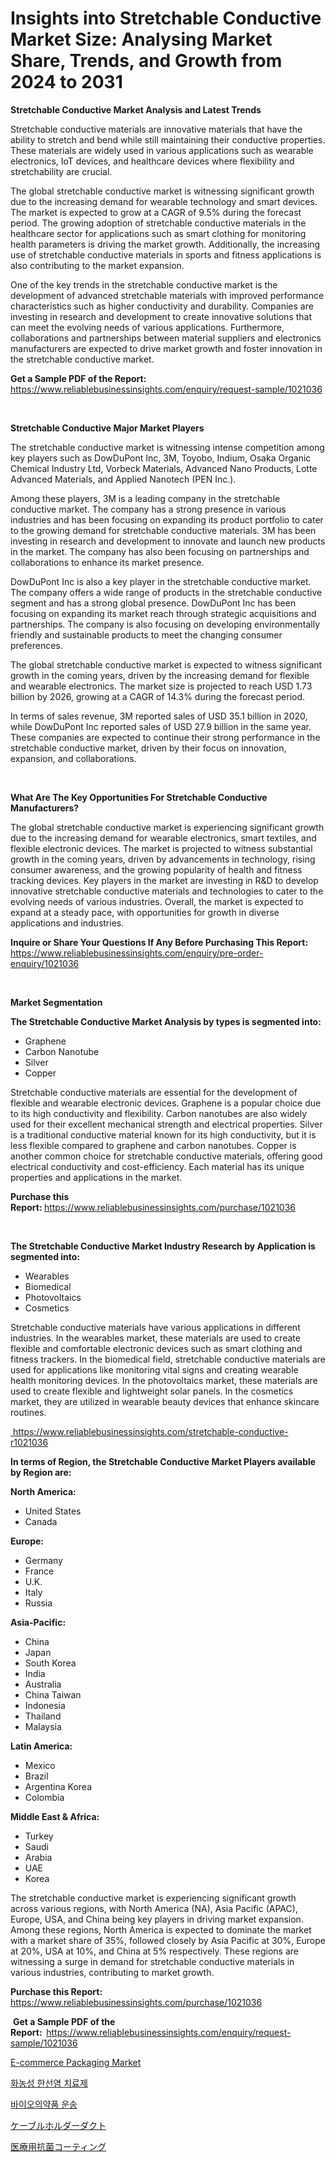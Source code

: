 <p><h1>Insights into Stretchable Conductive Market Size: Analysing Market Share, Trends, and Growth from 2024 to 2031</h1></p><p><strong>Stretchable Conductive Market Analysis and Latest Trends</strong></p>
<p><p>Stretchable conductive materials are innovative materials that have the ability to stretch and bend while still maintaining their conductive properties. These materials are widely used in various applications such as wearable electronics, IoT devices, and healthcare devices where flexibility and stretchability are crucial.</p><p>The global stretchable conductive market is witnessing significant growth due to the increasing demand for wearable technology and smart devices. The market is expected to grow at a CAGR of 9.5% during the forecast period. The growing adoption of stretchable conductive materials in the healthcare sector for applications such as smart clothing for monitoring health parameters is driving the market growth. Additionally, the increasing use of stretchable conductive materials in sports and fitness applications is also contributing to the market expansion.</p><p>One of the key trends in the stretchable conductive market is the development of advanced stretchable materials with improved performance characteristics such as higher conductivity and durability. Companies are investing in research and development to create innovative solutions that can meet the evolving needs of various applications. Furthermore, collaborations and partnerships between material suppliers and electronics manufacturers are expected to drive market growth and foster innovation in the stretchable conductive market.</p></p>
<p><strong>Get a Sample PDF of the Report:&nbsp;</strong> <a href="https://www.reliablebusinessinsights.com/enquiry/request-sample/1021036">https://www.reliablebusinessinsights.com/enquiry/request-sample/1021036</a></p>
<p>&nbsp;</p>
<p><strong>Stretchable Conductive Major Market Players</strong></p>
<p><p>The stretchable conductive market is witnessing intense competition among key players such as DowDuPont Inc, 3M, Toyobo, Indium, Osaka Organic Chemical Industry Ltd, Vorbeck Materials, Advanced Nano Products, Lotte Advanced Materials, and Applied Nanotech (PEN Inc.). </p><p>Among these players, 3M is a leading company in the stretchable conductive market. The company has a strong presence in various industries and has been focusing on expanding its product portfolio to cater to the growing demand for stretchable conductive materials. 3M has been investing in research and development to innovate and launch new products in the market. The company has also been focusing on partnerships and collaborations to enhance its market presence.</p><p>DowDuPont Inc is also a key player in the stretchable conductive market. The company offers a wide range of products in the stretchable conductive segment and has a strong global presence. DowDuPont Inc has been focusing on expanding its market reach through strategic acquisitions and partnerships. The company is also focusing on developing environmentally friendly and sustainable products to meet the changing consumer preferences.</p><p>The global stretchable conductive market is expected to witness significant growth in the coming years, driven by the increasing demand for flexible and wearable electronics. The market size is projected to reach USD 1.73 billion by 2026, growing at a CAGR of 14.3% during the forecast period.</p><p>In terms of sales revenue, 3M reported sales of USD 35.1 billion in 2020, while DowDuPont Inc reported sales of USD 27.9 billion in the same year. These companies are expected to continue their strong performance in the stretchable conductive market, driven by their focus on innovation, expansion, and collaborations.</p></p>
<p>&nbsp;</p>
<p><strong>What Are The Key Opportunities For Stretchable Conductive Manufacturers?</strong></p>
<p><p>The global stretchable conductive market is experiencing significant growth due to the increasing demand for wearable electronics, smart textiles, and flexible electronic devices. The market is projected to witness substantial growth in the coming years, driven by advancements in technology, rising consumer awareness, and the growing popularity of health and fitness tracking devices. Key players in the market are investing in R&D to develop innovative stretchable conductive materials and technologies to cater to the evolving needs of various industries. Overall, the market is expected to expand at a steady pace, with opportunities for growth in diverse applications and industries.</p></p>
<p><strong>Inquire or Share Your Questions If Any Before Purchasing This Report:</strong> <a href="https://www.reliablebusinessinsights.com/enquiry/pre-order-enquiry/1021036">https://www.reliablebusinessinsights.com/enquiry/pre-order-enquiry/1021036</a></p>
<p>&nbsp;</p>
<p><strong>Market Segmentation</strong></p>
<p><strong>The Stretchable Conductive Market Analysis by types is segmented into:</strong></p>
<p><ul><li>Graphene</li><li>Carbon Nanotube</li><li>Silver</li><li>Copper</li></ul></p>
<p><p>Stretchable conductive materials are essential for the development of flexible and wearable electronic devices. Graphene is a popular choice due to its high conductivity and flexibility. Carbon nanotubes are also widely used for their excellent mechanical strength and electrical properties. Silver is a traditional conductive material known for its high conductivity, but it is less flexible compared to graphene and carbon nanotubes. Copper is another common choice for stretchable conductive materials, offering good electrical conductivity and cost-efficiency. Each material has its unique properties and applications in the market.</p></p>
<p><strong>Purchase this Report:&nbsp;</strong><a href="https://www.reliablebusinessinsights.com/purchase/1021036">https://www.reliablebusinessinsights.com/purchase/1021036</a></p>
<p>&nbsp;</p>
<p><strong>The Stretchable Conductive Market Industry Research by Application is segmented into:</strong></p>
<p><ul><li>Wearables</li><li>Biomedical</li><li>Photovoltaics</li><li>Cosmetics</li></ul></p>
<p><p>Stretchable conductive materials have various applications in different industries. In the wearables market, these materials are used to create flexible and comfortable electronic devices such as smart clothing and fitness trackers. In the biomedical field, stretchable conductive materials are used for applications like monitoring vital signs and creating wearable health monitoring devices. In the photovoltaics market, these materials are used to create flexible and lightweight solar panels. In the cosmetics market, they are utilized in wearable beauty devices that enhance skincare routines.</p></p>
<p><a href="https://www.reliablebusinessinsights.com/stretchable-conductive-r1021036">&nbsp;https://www.reliablebusinessinsights.com/stretchable-conductive-r1021036</a></p>
<p><strong>In terms of Region, the Stretchable Conductive Market Players available by Region are:</strong></p>
<p>
    <p> <strong> North America: </strong>
        <ul>
            <li>United States</li>
            <li>Canada</li>
        </ul>
        </p> 
    <p> <strong> Europe: </strong>
        <ul>
            <li>Germany</li>
            <li>France</li>
            <li>U.K.</li>
            <li>Italy</li>
            <li>Russia</li>
        </ul>
        </p> 
    <p> <strong> Asia-Pacific: </strong>
        <ul>
            <li>China</li>
            <li>Japan</li>
            <li>South Korea</li>
            <li>India</li>
            <li>Australia</li>
            <li>China Taiwan</li>
            <li>Indonesia</li>
            <li>Thailand</li>
            <li>Malaysia</li>
        </ul>
        </p> 
    <p> <strong> Latin America: </strong>
        <ul>
            <li>Mexico</li>
            <li>Brazil</li>
            <li>Argentina Korea</li>
            <li>Colombia</li>
        </ul>
        </p> 
    <p> <strong> Middle East & Africa: </strong>
        <ul>
            <li>Turkey</li>
            <li>Saudi</li>
            <li>Arabia</li>
            <li>UAE</li>
            <li>Korea</li>
        </ul>
    </p>
    </p>
<p><p>The stretchable conductive market is experiencing significant growth across various regions, with North America (NA), Asia Pacific (APAC), Europe, USA, and China being key players in driving market expansion. Among these regions, North America is expected to dominate the market with a market share of 35%, followed closely by Asia Pacific at 30%, Europe at 20%, USA at 10%, and China at 5% respectively. These regions are witnessing a surge in demand for stretchable conductive materials in various industries, contributing to market growth.</p></p>
<p><strong>Purchase this Report: </strong><a href="https://www.reliablebusinessinsights.com/purchase/1021036">https://www.reliablebusinessinsights.com/purchase/1021036</a></p>
<p>&nbsp;<strong>Get a Sample PDF of the Report:&nbsp;&nbsp;</strong><a href="https://www.reliablebusinessinsights.com/enquiry/request-sample/1021036">https://www.reliablebusinessinsights.com/enquiry/request-sample/1021036</a></p>
<p><strong></strong></p>
<p><p><a href="https://github.com/dimitrishawkinswaynenp91rgz/Market-Research-Report-List-2/blob/main/e-commerce-packaging-market.md">E-commerce Packaging Market</a></p><p><a href="https://github.com/PhilToryphy7876567/Market-Research-Report-List-1/blob/main/129028780773.md">화농성 한선염 치료제</a></p><p><a href="https://github.com/solomonbode85/Market-Research-Report-List-1/blob/main/614634180774.md">바이오의약품 운송</a></p><p><a href="https://github.com/one-cool-chick/Market-Research-Report-List-1/blob/main/680018387884.md">ケーブルホルダーダクト</a></p><p><a href="https://github.com/luffiazaza/Market-Research-Report-List-1/blob/main/507746687883.md">医療用抗菌コーティング</a></p></p>